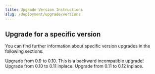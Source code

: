 ```yaml
---
title: Upgrade Version Instructions
slug: /deployment/upgrade/versions
---
```


## Upgrade for a specific version

You can find further information about specific version upgrades in the following sections:

<InlineCalloutContainer>
  <InlineCallout
    color="violet-70"
    icon="10k"
    bold="Upgrade 0.9"
    href="/deployment/upgrade/versions/090-to-010"
  >
    Upgrade from 0.9 to 0.10. This is a backward incompatible upgrade!
  </InlineCallout>
  <InlineCallout
    color="violet-70"
    icon="10k"
    bold="Upgrade 0.10"
    href="/deployment/upgrade/versions/010-to-011"
  >
    Upgrade from 0.10 to 0.11 inplace.
  </InlineCallout>
  <InlineCallout
    color="violet-70"
    icon="10k"
    bold="Upgrade 0.12"
    href="/deployment/upgrade/versions/010-to-011"
  >
    Upgrade from 0.11 to 0.12 inplace.
  </InlineCallout>
</InlineCalloutContainer>
